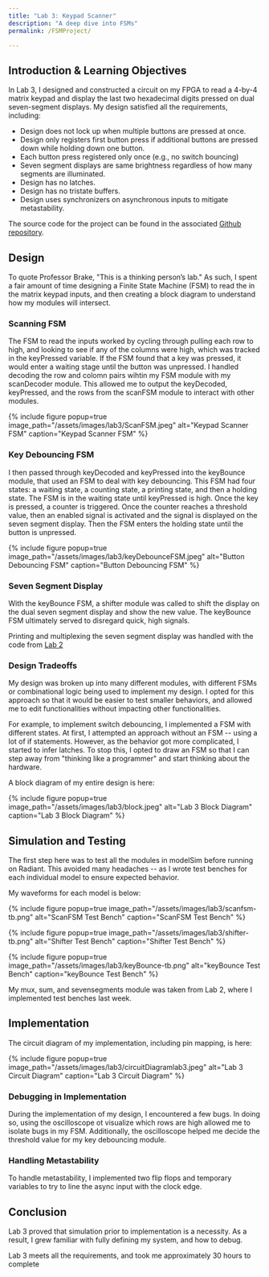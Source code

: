 ```yaml
---
title: "Lab 3: Keypad Scanner"
description: "A deep dive into FSMs"
permalink: /FSMProject/

---
```

## Introduction & Learning Objectives
In Lab 3, I designed and constructed a circuit on my FPGA to read a 4-by-4 matrix keypad and display the last two hexadecimal digits pressed on dual seven-segment displays. My design satisfied all the requirements, including:
<ul> <li> Design does not lock up when multiple buttons are pressed at once. </li>
<li> Design only registers first button press if additional buttons are pressed down while holding down one button. </li>
<li>Each button press registered only once (e.g., no switch bouncing)</li>
<li>Seven segment displays are same brightness regardless of how many segments are illuminated.</li>
<li>Design has no latches.</li>
<li>Design has no tristate buffers.</li>
<li>Design uses synchronizers on asynchronous inputs to mitigate metastability.</li>
</ul>


The source code for the project can be found in the associated [Github repository](https://github.com/vparizot/e155-lab3).

## Design
To quote Professor Brake, "This is a thinking person’s lab." As such, I spent a fair amount of time designing a Finite State Machine (FSM) to read the in the matrix keypad inputs, and then creating a block diagram to understand how my modules will intersect. 

### Scanning FSM
The FSM to read the inputs worked by cycling through pulling each row to high, and looking to see if any of the columns were high, which was tracked in the keyPressed variable. If the FSM found that a key was pressed, it would enter a waiting stage until the button was unpressed. I handled decoding the row and colomn pairs wihtin my FSM module with my scanDecoder module. This allowed me to output the keyDecoded, keyPressed, and the rows from the scanFSM module to interact with other modules. 
<!-- ![Keypad Scanner FSM](/assets/images/lab3/ScanFSM.jpeg)  -->
{% include figure popup=true image_path="/assets/images/lab3/ScanFSM.jpeg" alt="Keypad Scanner FSM" caption="Keypad Scanner FSM" %}

### Key Debouncing FSM
I then passed through keyDecoded and keyPressed into the keyBounce module, that used an FSM to deal with key debouncing. This FSM had four states: a waiting state, a counting state, a printing state, and then a holding state. The FSM is in the waiting state until keyPressed is high. Once the key is pressed, a counter is triggered. Once the counter reaches a threshold value, then an enabled signal is activated and the signal is displayed on the seven segment display. Then the FSM enters the holding state until the button is unpressed. 

<!-- ![Button Debouncing FSM](/assets/images/lab3/keyDebounceFSM.jpeg)  -->
{% include figure popup=true image_path="/assets/images/lab3/keyDebounceFSM.jpeg" alt="Button Debouncing FSM" caption="Button Debouncing FSM" %}

### Seven Segment Display
With the keyBounce FSM, a shifter module was called to shift the display on the dual seven segment display and show the new value. The keyBounce FSM ultimately served to disregard quick, high signals. 

Printing and multiplexing the seven segment display was handled with the code from [Lab 2](http://localhost:7108/labs/lab2/lab2.html)

### Design Tradeoffs
<!-- Report explains tradeoffs between the chosen design decisions and alternatives (e.g., why did you select a certain switch debouncing strategy and what are the tradeoffs between your chosen method and others?). -->

My design was broken up into many different modules, with different FSMs or combinational logic being used to implement my design. I opted for this approach so that it would be easier to test smaller behaviors, and allowed me to edit functionalities without impacting other functionalities. 

For example, to implement switch debouncing, I implemented a FSM with different states. At first, I attempted an approach without an FSM -- using a lot of if statements. However, as the behavior got more complicated, I started to infer latches. To stop this, I opted to draw an FSM so that I can step away from "thinking like a programmer" and start thinking about the hardware. 

A block diagram of my entire design is here:
<!-- ![Lab 3 Block Diagram](/assets/images/lab3/block.jpeg)  -->
{% include figure popup=true image_path="/assets/images/lab3/block.jpeg" alt="Lab 3 Block Diagram" caption="Lab 3 Block Diagram" %}

## Simulation and Testing
The first step here was to test all the modules in modelSim before running on Radiant. This avoided many headaches -- as I wrote test benches for each individual model to ensure expected behavior.

My waveforms for each model is below:
<!-- ![ScanFSM Test Bench](/assets/images/lab3/scanfsm-tb.png)  -->
{% include figure popup=true image_path="/assets/images/lab3/scanfsm-tb.png" alt="ScanFSM Test Bench" caption="ScanFSM Test Bench" %}


<!-- ![Shifter Test Bench](/assets/images/lab3/shifter-tb.png) -->
{% include figure popup=true image_path="/assets/images/lab3/shifter-tb.png" alt="Shifter Test Bench" caption="Shifter Test Bench" %}


<!-- ![keyBounce Test Bench](/assets/images/lab3/keyBounce-tb.png)  -->
{% include figure popup=true image_path="/assets/images/lab3/keyBounce-tb.png" alt="keyBounce Test Bench" caption="keyBounce Test Bench" %}

My mux, sum, and sevensegments module was taken from Lab 2, where I implemented test benches last week. 


## Implementation
The circuit diagram of my implementation, including pin mapping, is here: 
<!-- ![Lab 3 Circuit Diagram](/assets/images/lab3/circuitDiagramlab3.jpeg)  -->
{% include figure popup=true image_path="/assets/images/lab3/circuitDiagramlab3.jpeg" alt="Lab 3 Circuit Diagram" caption="Lab 3 Circuit Diagram" %}

### Debugging in Implementation 
During the implementation of my design, I encountered a few bugs. In doing so, using the oscilloscope ot visualize which rows are high allowed me to isolate bugs in my FSM. Additionally, the oscilloscope helped me decide the threshold value for my key debouncing module.

### Handling Metastability
To handle metastability, I implemented two flip flops and temporary variables to try to line the async input with the clock edge.


## Conclusion
Lab 3 proved that simulation prior to implementation is a necessity. As a result, I grew familiar with fully defining my system, and how to debug. 


Lab 3 meets all the requirements, and took me approximately 30 hours to complete
